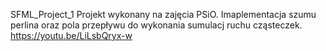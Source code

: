 SFML_Project_1
Projekt wykonany na zajęcia PSiO.
Imaplementacja szumu perlina oraz pola przepływu do wykonania sumulacj ruchu cząsteczek.
https://youtu.be/LiLsbQryx-w
